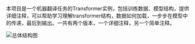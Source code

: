 本项目是一个机器翻译任务的Transformer实例，包括训练数据、模型结构，提供详细注释，可以帮助学习理解transformer结构，数据如何加载，一步步在模型中的传递，最后到输出。一共有两个版本，一个详细注释，另一个简单注释。

![总体结构图](https://github.com/user-attachments/assets/d7e46f48-4a10-49a8-a914-7207a2d12345)
